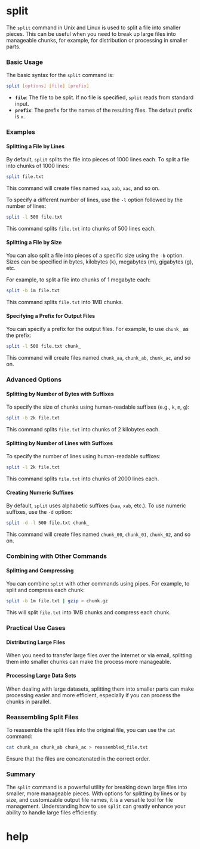 # split

The `split` command in Unix and Linux is used to split a file into smaller pieces. This can be useful when you need to break up large files into manageable chunks, for example, for distribution or processing in smaller parts.

### Basic Usage

The basic syntax for the `split` command is:

```sh
split [options] [file] [prefix]
```

- **`file`**: The file to be split. If no file is specified, `split` reads from standard input.
- **`prefix`**: The prefix for the names of the resulting files. The default prefix is `x`.

### Examples

#### Splitting a File by Lines

By default, `split` splits the file into pieces of 1000 lines each. To split a file into chunks of 1000 lines:

```sh
split file.txt
```

This command will create files named `xaa`, `xab`, `xac`, and so on.

To specify a different number of lines, use the `-l` option followed by the number of lines:

```sh
split -l 500 file.txt
```

This command splits `file.txt` into chunks of 500 lines each.

#### Splitting a File by Size

You can also split a file into pieces of a specific size using the `-b` option. Sizes can be specified in bytes, kilobytes (k), megabytes (m), gigabytes (g), etc.

For example, to split a file into chunks of 1 megabyte each:

```sh
split -b 1m file.txt
```

This command splits `file.txt` into 1MB chunks.

#### Specifying a Prefix for Output Files

You can specify a prefix for the output files. For example, to use `chunk_` as the prefix:

```sh
split -l 500 file.txt chunk_
```

This command will create files named `chunk_aa`, `chunk_ab`, `chunk_ac`, and so on.

### Advanced Options

#### Splitting by Number of Bytes with Suffixes

To specify the size of chunks using human-readable suffixes (e.g., `k`, `m`, `g`):

```sh
split -b 2k file.txt
```

This command splits `file.txt` into chunks of 2 kilobytes each.

#### Splitting by Number of Lines with Suffixes

To specify the number of lines using human-readable suffixes:

```sh
split -l 2k file.txt
```

This command splits `file.txt` into chunks of 2000 lines each.

#### Creating Numeric Suffixes

By default, `split` uses alphabetic suffixes (`xaa`, `xab`, etc.). To use numeric suffixes, use the `-d` option:

```sh
split -d -l 500 file.txt chunk_
```

This command will create files named `chunk_00`, `chunk_01`, `chunk_02`, and so on.

### Combining with Other Commands

#### Splitting and Compressing

You can combine `split` with other commands using pipes. For example, to split and compress each chunk:

```sh
split -b 1m file.txt | gzip > chunk.gz
```

This will split `file.txt` into 1MB chunks and compress each chunk.

### Practical Use Cases

#### Distributing Large Files

When you need to transfer large files over the internet or via email, splitting them into smaller chunks can make the process more manageable.

#### Processing Large Data Sets

When dealing with large datasets, splitting them into smaller parts can make processing easier and more efficient, especially if you can process the chunks in parallel.

### Reassembling Split Files

To reassemble the split files into the original file, you can use the `cat` command:

```sh
cat chunk_aa chunk_ab chunk_ac > reassembled_file.txt
```

Ensure that the files are concatenated in the correct order.

### Summary

The `split` command is a powerful utility for breaking down large files into smaller, more manageable pieces. With options for splitting by lines or by size, and customizable output file names, it is a versatile tool for file management. Understanding how to use `split` can greatly enhance your ability to handle large files efficiently.
# help 

```

```
